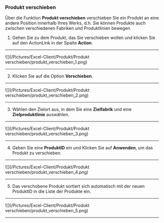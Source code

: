 ### Produkt verschieben

Über die Funktion **Produkt verschieben** verschieben Sie ein Produkt an eine andere Position innerhalb Ihres Werks, d.h. Sie können Produkte auch zwischen verschiedenen Fabriken und Produktlinien bewegen.  

1) Gehen Sie zu dem Produkt, das Sie verschieben wollen und klicken Sie auf den ActionLink in der Spalte **Action**.  

---
![](/Pictures/Excel-Client/Produkt/Produkt verschieben/produkt_verschieben_1.png) 

---

2) Klicken Sie auf die Option **Verschieben**.  

---
![](/Pictures/Excel-Client/Produkt/Produkt verschieben/produkt_verschieben_2.png) 

---

3) Wählen den Zielort aus, in dem Sie eine **Zielfabrik** und eine **Zielproduktlinie** auswählen.  

---
![](/Pictures/Excel-Client/Produkt/Produkt verschieben/produkt_verschieben_3.png) 

---

4) Geben Sie eine **ProduktID** ein und Klicken Sie auf **Anwenden**, um das Produkt zu verschieben.   

---
![](/Pictures/Excel-Client/Produkt/Produkt verschieben/produkt_verschieben_4.png) 

---

5) Das verschobene Produkt sortiert sich automatisch mit der neuen ProduktID in die Liste der Produkte ein.  

---
![](/Pictures/Excel-Client/Produkt/Produkt verschieben/produkt_verschieben_5.png) 

---
